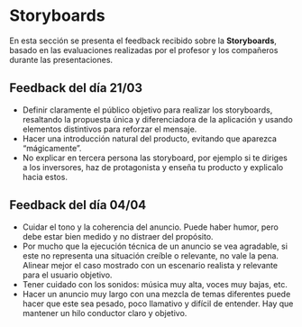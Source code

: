 # Storyboards

En esta sección se presenta el feedback recibido sobre la **Storyboards**, basado en las evaluaciones realizadas por el profesor y los compañeros durante las presentaciones.

## Feedback del día 21/03
- Definir claramente el público objetivo para realizar los storyboards, resaltando la propuesta única y diferenciadora de la aplicación y usando elementos distintivos para reforzar el mensaje.
- Hacer una introducción natural del producto, evitando que aparezca “mágicamente”.
- No explicar en tercera persona las storyboard, por ejemplo si te diriges a los inversores, haz de protagonista y enseña tu producto y explicalo hacia estos.

## Feedback del día 04/04
- Cuidar el tono y la coherencia del anuncio. Puede haber humor, pero debe estar bien medido y no distraer del propósito.
- Por mucho que la ejecución técnica de un anuncio se vea agradable, si este no representa una situación creíble o relevante, no vale la pena. Alinear mejor el caso mostrado con un escenario realista y relevante para el usuario objetivo.
- Tener cuidado con los sonidos: música muy alta, voces muy bajas, etc.
- Hacer un anuncio muy largo con una mezcla de temas diferentes puede hacer que este sea pesado, poco llamativo y difícil de entender. Hay que mantener un hilo conductor claro y objetivo.
